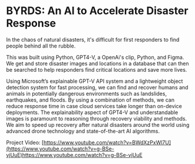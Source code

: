 # BYRDS: An AI to Accelerate Disaster Response

In the chaos of natural disasters, it's difficult for first responders to find people behind all the rubble. 

This was built using Python, GPT4-V, a OpenAi's clip, Python, and Figma. We get and store disaster images and locations in a database that can then be searched  to help responders find critical locations and save more lives. 

Using Microsoft’s explainable GPT-V API system and a lightweight object detection system for fast processing, we can find and recover humans and animals in potentially dangerous environments such as landslides, earthquakes, and floods. By using a combination of methods, we can reduce response time in case cloud services take longer than on-device deployments. The explainability aspect of GPT4-V and understandable images is paramount to reasoning through recovery viability and methods. We aim to speed up recovery after natural disasters around the world using advanced drone technology and state-of-the-art AI algorithms. 


Project Video: [https://www.youtube.com/watch?v=BWdXzPxWl7U](https://www.youtube.com/watch?v=g-BSe-vjUuE)https://www.youtube.com/watch?v=g-BSe-vjUuE
